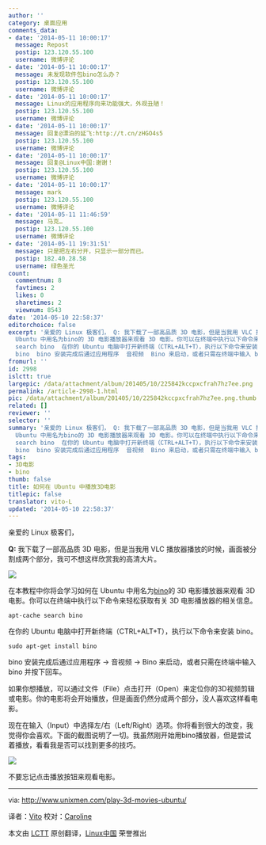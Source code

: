 ```yaml
---
author: ''
category: 桌面应用
comments_data:
- date: '2014-05-11 10:00:17'
  message: Repost
  postip: 123.120.55.100
  username: 微博评论
- date: '2014-05-11 10:00:17'
  message: 未发现软件包bino怎么办？
  postip: 123.120.55.100
  username: 微博评论
- date: '2014-05-11 10:00:17'
  message: Linux的应用程序向来功能强大，外观丑陋！
  postip: 123.120.55.100
  username: 微博评论
- date: '2014-05-11 10:00:17'
  message: 回复@漂泊的延飞:http://t.cn/zHGO4s5
  postip: 123.120.55.100
  username: 微博评论
- date: '2014-05-11 10:00:17'
  message: 回复@Linux中国:谢谢！
  postip: 123.120.55.100
  username: 微博评论
- date: '2014-05-11 10:00:17'
  message: mark
  postip: 123.120.55.100
  username: 微博评论
- date: '2014-05-11 11:46:59'
  message: 马克…
  postip: 123.120.55.100
  username: 微博评论
- date: '2014-05-11 19:31:51'
  message: 只是把左右分开，只显示一部分而已。
  postip: 182.40.28.58
  username: 绿色圣光
count:
  commentnum: 8
  favtimes: 2
  likes: 0
  sharetimes: 2
  viewnum: 8543
date: '2014-05-10 22:58:37'
editorchoice: false
excerpt: '亲爱的 Linux 极客们， Q: 我下载了一部高品质 3D 电影，但是当我用 VLC 播放器播放的时候，画面被分割成两个部分，我可不想这样欣赏我的高清大片。  在本教程中你将会学习如何在
  Ubuntu 中用名为bino的 3D 电影播放器来观看 3D 电影。你可以在终端中执行以下命令来轻松获取有关 3D 电影播放器的相关信息。 apt-cache
  search bino  在你的 Ubuntu 电脑中打开新终端（CTRL+ALT+T），执行以下命令来安装 bino。 sudo apt-get install
  bino  bino 安装完成后通过应用程序  音视频  Bino 来启动，或者只需在终端中输入 bino 并按下回车。 如果'
fromurl: ''
id: 2998
islctt: true
largepic: /data/attachment/album/201405/10/225842kccpxcfrah7hz7ee.png
permalink: /article-2998-1.html
pic: /data/attachment/album/201405/10/225842kccpxcfrah7hz7ee.png.thumb.jpg
related: []
reviewer: ''
selector: ''
summary: '亲爱的 Linux 极客们， Q: 我下载了一部高品质 3D 电影，但是当我用 VLC 播放器播放的时候，画面被分割成两个部分，我可不想这样欣赏我的高清大片。  在本教程中你将会学习如何在
  Ubuntu 中用名为bino的 3D 电影播放器来观看 3D 电影。你可以在终端中执行以下命令来轻松获取有关 3D 电影播放器的相关信息。 apt-cache
  search bino  在你的 Ubuntu 电脑中打开新终端（CTRL+ALT+T），执行以下命令来安装 bino。 sudo apt-get install
  bino  bino 安装完成后通过应用程序  音视频  Bino 来启动，或者只需在终端中输入 bino 并按下回车。 如果'
tags:
- 3D电影
- bino
thumb: false
title: 如何在 Ubuntu 中播放3D电影
titlepic: false
translator: vito-L
updated: '2014-05-10 22:58:37'
---
```


亲爱的 Linux 极客们，


**Q:** 我下载了一部高品质 3D 电影，但是当我用 VLC 播放器播放的时候，画面被分割成两个部分，我可不想这样欣赏我的高清大片。


![](/data/attachment/album/201405/10/225842kccpxcfrah7hz7ee.png)


在本教程中你将会学习如何在 Ubuntu 中用名为[bino](http://bino3d.org/)的 3D 电影播放器来观看 3D 电影。你可以在终端中执行以下命令来轻松获取有关 3D 电影播放器的相关信息。



```
apt-cache search bino

```

在你的 Ubuntu 电脑中打开新终端（CTRL+ALT+T），执行以下命令来安装 bino。



```
sudo apt-get install bino

```

bino 安装完成后通过应用程序 → 音视频 → Bino 来启动，或者只需在终端中输入 bino 并按下回车。


如果你想播放，可以通过文件（File）点击打开（Open）来定位你的3D视频剪辑或电影。你的电影将会开始播放，但是画面仍然分成两个部分，没人喜欢这样看电影。


现在在输入（Input）中选择左/右（Left/Right）选项。你将看到很大的改变，我觉得你会喜欢。下面的截图说明了一切。我虽然刚开始用bino播放器，但是尝试着播放，看看我是否可以找到更多的技巧。


![](/data/attachment/album/201405/10/225845prgs5c5s3vn2c305.png)


不要忘记点击播放按钮来观看电影。




---


via: <http://www.unixmen.com/play-3d-movies-ubuntu/>


译者：[Vito](https://github.com/vito-L) 校对：[Caroline](https://github.com/carolinewuyan)


本文由 [LCTT](https://github.com/LCTT/TranslateProject) 原创翻译，[Linux中国](http://linux.cn/) 荣誉推出